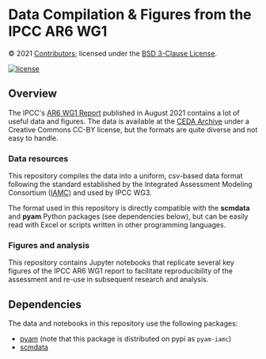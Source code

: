 # Data Compilation & Figures from the IPCC AR6 WG1

© 2021 [Contributors](CONTRIBUTORS.md); licensed under the [BSD 3-Clause License](LICENSE).

[![license](https://img.shields.io/github/license/openscm/ar6-wg1-data-compilation)](https://github.com/IAMconsortium/pyam/blob/main/LICENSE)

## Overview

The IPCC's [AR6 WG1 Report](https://www.ipcc.ch/report/ar6/wg1/)
published in August 2021 contains a lot of useful data and figures.
The data is available at the [CEDA Archive](https://data.ceda.ac.uk/badc/ar6_wg1/data/)
under a Creative Commons CC-BY license, but the formats are quite diverse
and not easy to handle.

### Data resources

This repository compiles the data into a uniform, csv-based data format
following the standard established by the Integrated Assessment Modeling Consortium
([IAMC](https://www.iamconsortium.org)) and used by IPCC WG3.

The format used in this repository is directly compatible with
the **scmdata** and **pyam** Python packages (see dependencies below),
but can be easily read with Excel or scripts written in other programming languages.

### Figures and analysis

This repository contains Jupyter notebooks that replicate several key figures
of the IPCC AR6 WG1 report to facilitate reproducibility of the assessment
and re-use in subsequent research and analysis.

## Dependencies

The data and notebooks in this repository use the following packages: 

 - [pyam](https://pyam-iamc.readthedocs.io)
   (note that this package is distributed on pypi as `pyam-iamc`)
 - [scmdata](https://scmdata.readthedocs.io) 

